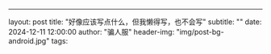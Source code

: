 ---
layout:     post
title:      "好像应该写点什么，但我懒得写，也不会写"
subtitle:   ""
date:       2024-12-11 12:00:00
author:     "骗人服"
header-img: "img/post-bg-android.jpg"
tags:

